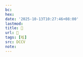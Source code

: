 ```yaml
---
bc:
hex:
date: '2025-10-13T10:27:46+08:00'
lastmod:
title: 􄂠
url: 􄂠
tags: [𠰋]
src: DCCV
note:
---
```

